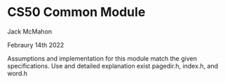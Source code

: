 # CS50 Common Module

Jack McMahon

Febraury 14th 2022

Assumptions and implementation for this module match the given specifications.
Use and detailed explanation exist pagedir.h, index.h, and word.h